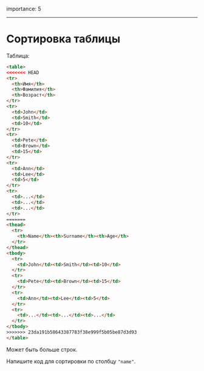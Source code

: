 importance: 5

---

# Сортировка таблицы

Таблица:

```html run
<table>
<<<<<<< HEAD
<tr>
  <th>Имя</th>
  <th>Фамилия</th>
  <th>Возраст</th>
</tr>
<tr>
  <td>John</td>
  <td>Smith</td>
  <td>10</td>
</tr>
<tr>
  <td>Pete</td>
  <td>Brown</td>
  <td>15</td>
</tr>
<tr>
  <td>Ann</td>
  <td>Lee</td>
  <td>5</td>
</tr>
<tr>
  <td>...</td>
  <td>...</td>
  <td>...</td>
</tr>
=======
<thead>
  <tr>
    <th>Name</th><th>Surname</th><th>Age</th>
  </tr>
</thead>
<tbody>
  <tr>
    <td>John</td><td>Smith</td><td>10</td>
  </tr>
  <tr>
    <td>Pete</td><td>Brown</td><td>15</td>
  </tr>
  <tr>
    <td>Ann</td><td>Lee</td><td>5</td>
  </tr>
  <tr>
    <td>...</td><td>...</td><td>...</td>
  </tr>
</tbody>
>>>>>>> 23da191b58643387783f38e999f5b05be87d3d93
</table>
```

Может быть больше строк.

Напишите код для сортировки по столбцу `"name"`.

